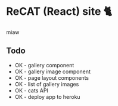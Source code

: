 # ReCAT (React) site 🐈

miaw

## Todo

- OK - gallery component
- OK - gallery image component
- OK - page layout components
- OK - list of gallery images
- OK - cats API
- OK - deploy app to heroku
